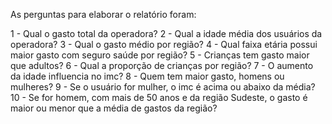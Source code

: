 As perguntas para elaborar o relatório foram:

1 - Qual o gasto total da operadora?
2 - Qual a idade média dos usuários da operadora?
3 - Qual o gasto médio por região?
4 - Qual faixa etária possui maior gasto com seguro saúde por região?
5 - Crianças tem gasto maior que adultos?
6 - Qual a proporção de crianças por região?
7 - O aumento da idade influencia no imc?
8 - Quem tem maior gasto, homens ou mulheres?
9 - Se o usuário for mulher, o imc é acima ou abaixo da média?
10 - Se for homem, com mais de 50 anos e da região Sudeste, o gasto é maior ou menor que a média de gastos da região?
